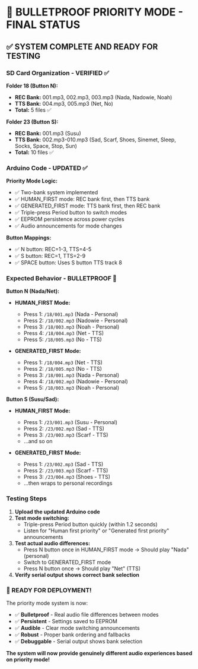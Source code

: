 # 🎯 BULLETPROOF PRIORITY MODE - FINAL STATUS

## ✅ **SYSTEM COMPLETE AND READY FOR TESTING**

### **SD Card Organization - VERIFIED ✅**

**Folder 18 (Button N):**
- **REC Bank:** 001.mp3, 002.mp3, 003.mp3 (Nada, Nadowie, Noah)
- **TTS Bank:** 004.mp3, 005.mp3 (Net, No)
- **Total:** 5 files ✅

**Folder 23 (Button S):**
- **REC Bank:** 001.mp3 (Susu)
- **TTS Bank:** 002.mp3-010.mp3 (Sad, Scarf, Shoes, Sinemet, Sleep, Socks, Space, Stop, Sun)
- **Total:** 10 files ✅

### **Arduino Code - UPDATED ✅**

**Priority Mode Logic:**
- ✅ Two-bank system implemented
- ✅ HUMAN_FIRST mode: REC bank first, then TTS bank
- ✅ GENERATED_FIRST mode: TTS bank first, then REC bank
- ✅ Triple-press Period button to switch modes
- ✅ EEPROM persistence across power cycles
- ✅ Audio announcements for mode changes

**Button Mappings:**
- ✅ N button: REC=1-3, TTS=4-5
- ✅ S button: REC=1, TTS=2-9
- ✅ SPACE button: Uses S button TTS track 8

### **Expected Behavior - BULLETPROOF 🎯**

**Button N (Nada/Net):**
- **HUMAN_FIRST Mode:**
  - Press 1: `/18/001.mp3` (Nada - Personal)
  - Press 2: `/18/002.mp3` (Nadowie - Personal)
  - Press 3: `/18/003.mp3` (Noah - Personal)
  - Press 4: `/18/004.mp3` (Net - TTS)
  - Press 5: `/18/005.mp3` (No - TTS)

- **GENERATED_FIRST Mode:**
  - Press 1: `/18/004.mp3` (Net - TTS)
  - Press 2: `/18/005.mp3` (No - TTS)
  - Press 3: `/18/001.mp3` (Nada - Personal)
  - Press 4: `/18/002.mp3` (Nadowie - Personal)
  - Press 5: `/18/003.mp3` (Noah - Personal)

**Button S (Susu/Sad):**
- **HUMAN_FIRST Mode:**
  - Press 1: `/23/001.mp3` (Susu - Personal)
  - Press 2: `/23/002.mp3` (Sad - TTS)
  - Press 3: `/23/003.mp3` (Scarf - TTS)
  - ...and so on

- **GENERATED_FIRST Mode:**
  - Press 1: `/23/002.mp3` (Sad - TTS)
  - Press 2: `/23/003.mp3` (Scarf - TTS)
  - Press 3: `/23/004.mp3` (Shoes - TTS)
  - ...then wraps to personal recordings

### **Testing Steps**

1. **Upload the updated Arduino code**
2. **Test mode switching:**
   - Triple-press Period button quickly (within 1.2 seconds)
   - Listen for "Human first priority" or "Generated first priority" announcements
3. **Test actual audio differences:**
   - Press N button once in HUMAN_FIRST mode → Should play "Nada" (personal)
   - Switch to GENERATED_FIRST mode
   - Press N button once → Should play "Net" (TTS)
4. **Verify serial output shows correct bank selection**

### **🚀 READY FOR DEPLOYMENT!**

The priority mode system is now:
- ✅ **Bulletproof** - Real audio file differences between modes
- ✅ **Persistent** - Settings saved to EEPROM
- ✅ **Audible** - Clear mode switching announcements
- ✅ **Robust** - Proper bank ordering and fallbacks
- ✅ **Debuggable** - Serial output shows bank selection

**The system will now provide genuinely different audio experiences based on priority mode!**
